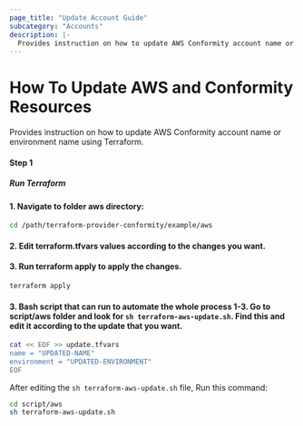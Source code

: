 ```yaml
---
page_title: "Update Account Guide"
subcategory: "Accounts"
description: |-
  Provides instruction on how to update AWS Conformity account name or environment name using Terraform.
---
```


# How To Update AWS and Conformity Resources
Provides instruction on how to update AWS Conformity account name or environment name using Terraform.

#### Step 1

##### Run Terraform

#### 1. Navigate to folder aws directory:
```sh
cd /path/terraform-provider-conformity/example/aws
```
#### 2. Edit terraform.tfvars values according to the changes you want.

#### 3. Run terraform apply to apply the changes.
```sh
terraform apply
```
#### 3. Bash script that can run to automate the whole process 1-3. Go to script/aws folder and look for `sh terraform-aws-update.sh`. Find this and edit it according to the update that you want.

```sh
cat << EOF >> update.tfvars
name = "UPDATED-NAME"
environment = "UPDATED-ENVIRONMENT"
EOF
```

After editing the `sh terraform-aws-update.sh` file, Run this command:
```sh
cd script/aws
sh terraform-aws-update.sh
```